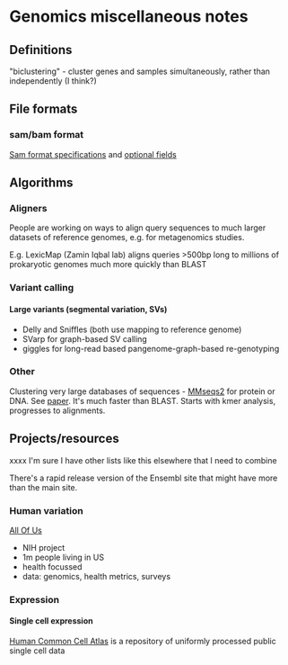 # Genomics miscellaneous notes

## Definitions

"biclustering" - cluster genes and samples simultaneously, rather than independently (I think?)

## File formats

### sam/bam format

[Sam format specifications](http://samtools.github.io/hts-specs/SAMv1.pdf) and [optional fields](https://samtools.github.io/hts-specs/SAMtags.pdf)

## Algorithms

### Aligners

People are working on ways to align query sequences to much larger datasets of reference genomes, e.g. for metagenomics studies.

E.g. LexicMap (Zamin Iqbal lab) aligns queries >500bp long to millions of prokaryotic genomes much more quickly than BLAST

### Variant calling

#### Large variants (segmental variation, SVs)


- Delly and Sniffles (both use mapping to reference genome)
- SVarp for graph-based SV calling
- giggles for long-read based pangenome-graph-based re-genotyping

### Other

Clustering very large databases of sequences - [MMseqs2](https://github.com/soedinglab/MMseqs2) for protein or DNA. See [paper](https://www.nature.com/articles/nbt.3988). It's much faster than BLAST. Starts with kmer analysis, progresses to alignments.


## Projects/resources

xxxx I'm sure I have other lists like this elsewhere that I need to combine

There's a rapid release version of the Ensembl site that might have more than the main site.

### Human variation

[All Of Us](https://allofus.nih.gov) 
- NIH project
- 1m people living in US
- health focussed
- data: genomics, health metrics, surveys

### Expression

#### Single cell expression

[Human Common Cell Atlas](https://www.humancellatlas.org) is a repository of uniformly processed public single cell data
